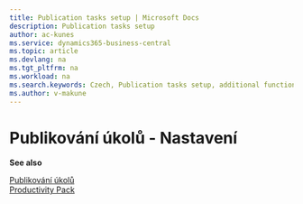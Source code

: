 ```yaml
---
title: Publication tasks setup | Microsoft Docs
description: Publication tasks setup
author: ac-kunes
ms.service: dynamics365-business-central
ms.topic: article
ms.devlang: na
ms.tgt_pltfrm: na
ms.workload: na
ms.search.keywords: Czech, Publication tasks setup, additional functions
ms.author: v-makune
---
```

# Publikování úkolů - Nastavení

**See also**

[Publikování úkolů](ac-publication-tasks.md)  
[Productivity Pack](ac-productivity-pack.md)
